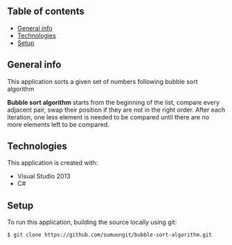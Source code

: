 ## Table of contents
* [General info](#general-info)
* [Technologies](#technologies)
* [Setup](#setup)

## General info
This application sorts a given set of numbers following bubble sort algorithm

**Bubble sort algorithm** starts from the beginning of the list, compare every adjacent pair, swap their position if they are not in the right order. After each iteration, one less element is needed to be compared until there are no more elements left to be compared.
	
## Technologies
This application is created with:
* Visual Studio 2013
* C# 
	
## Setup
To run this application, building the source locally using git:

```
$ git clone https://github.com/sumuongit/bubble-sort-algorithm.git

```
